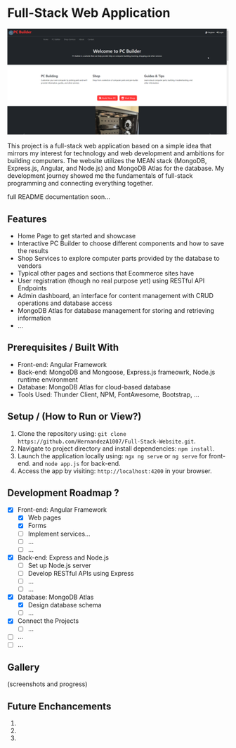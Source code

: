 # Full-Stack Web Application

![Homepage](./img/homepage.png)

This project is a full-stack web application based on a simple idea that mirrors my interest for technology and web development and ambitions for building computers. The website utilizes the MEAN stack (MongoDB, Express.js, Angular, and Node.js) and MongoDB Atlas for the database. My development journey showed me the fundamentals of full-stack programming and connecting everything together.

full README documentation soon...

## Features

- Home Page to get started and showcase
- Interactive PC Builder to choose different components and how to save the results
- Shop Services to explore computer parts provided by the database to vendors
- Typical other pages and sections that Ecommerce sites have
- User registration (though no real purpose yet) using RESTful API Endpoints
- Admin dashboard, an interface for content management with CRUD operations and database access
- MongoDB Atlas for database management for storing and retrieving information
- ...

## Prerequisites / Built With

- Front-end: Angular Framework
- Back-end: MongoDB and Mongoose, Express.js frameowrk, Node.js runtime environment
- Database: MongoDB Atlas for cloud-based database
- Tools Used: Thunder Client, NPM, FontAwesome, Bootstrap, ...

## Setup / (How to Run or View?)

1. Clone the repository using: `git clone https://github.com/HernandezA1007/Full-Stack-Website.git`.
2. Navigate to project directory and install dependencies: `npm install`.
3. Launch the application locally using: `ngx ng serve` or `ng serve` for front-end. and `node app.js` for back-end.
4. Access the app by visiting: `http://localhost:4200` in your browser.

## Development Roadmap ?

- [x] Front-end: Angular Framework
    - [x] Web pages
    - [x] Forms
    - [ ] Implement services...
    - [ ] ...
    - [ ] ...
- [x] Back-end: Express and Node.js
    - [ ] Set up Node.js server
    - [ ] Develop RESTful APIs using Express
    - [ ] ...
    - [ ] ...
- [x] Database: MongoDB Atlas
    - [x] Design database schema
    - [ ] ...
- [x] Connect the Projects
    - [ ] ...
- [ ] ...
- [ ] ...

## Gallery

(screenshots and progress)

## Future Enchancements

1.
2.
3.
